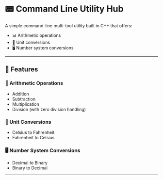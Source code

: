 # 📟 Command Line Utility Hub

A simple command-line multi-tool utility built in C++ that offers:
- 📊 Arithmetic operations  
- 🔄 Unit conversions  
- 🖥️ Number system conversions  

---

## 📌 Features

### 🧮 Arithmetic Operations
- Addition
- Subtraction
- Multiplication
- Division (with zero division handling)

### 🔄 Unit Conversions
- Celsius to Fahrenheit
- Fahrenheit to Celsius

### 🖥️ Number System Conversions
- Decimal to Binary
- Binary to Decimal

---